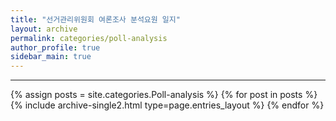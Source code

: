 ```yaml
---
title: "선거관리위원회 여론조사 분석요원 일지"
layout: archive
permalink: categories/poll-analysis
author_profile: true
sidebar_main: true
---
```


<!-- 공백이 포함되어 있는 카테고리 이름의 경우 site.categories['a b c'] 이런식으로! -->

***

{% assign posts = site.categories.Poll-analysis %}
{% for post in posts %} {% include archive-single2.html type=page.entries_layout %} {% endfor %}